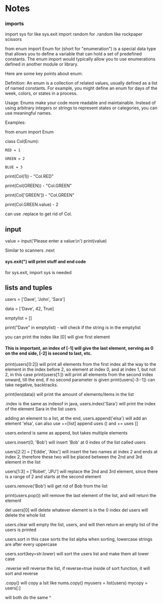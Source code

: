 # Notes

### imports
import sys for like sys.exit
import random for .random like rockpaper scissors


from enum import Enum for 
(short for "enumeration") is a special data type that allows you to define a variable that can hold a set of predefined constants. The enum import would typically allow you to use enumerations defined in another module or library.

Here are some key points about enum:

Definition: An enum is a collection of related values, usually defined as a list of named constants. For example, you might define an enum for days of the week, colors, or states in a process.

Usage: Enums make your code more readable and maintainable. Instead of using arbitrary integers or strings to represent states or categories, you can use meaningful names.

Examples: 

from enum import Enum

class Col(Enum):


    RED = 1
    
    GREEN = 2
    
    BLUE = 3
    
print(Col(1)) - "Col.RED"

print(Col(GREEN))  - "Col.GREEN"

print(Col['GREEN'])  - "Col.GREEN"

print(Col.GREEN.value) - 2

can use .replace to get rid of Col.
## input
value = input('Please enter a value:\n')
print(value)

Similar to scanners .next

#### sys.exit(") will print stuff and end code
for sys.exit, import sys is needed

## lists and tuples
users = ['Dave', 'John', 'Sara']

data = ['Dave', 42, True]

emptylist = []

print("Dave" in emptylist) - will check if the string is in the emptylist

you can print the index like [0] will give first element
#### This is important, an index of [-1] will give the last element, serving as 0 on the end side, [-2] is second to last, etc.
print(users[0:2]) will print all elements from the first index all the way to the element in the index before 2, so element at index 0, and at index 1, but not 2, in this case
print(users[1:]) will print all elements from the second index onward, till the end, if no second parameter is given
print(users[-3:-1]) can take negative, backtracks.

print(len(data)) will print the amount of elements/items in the list

.index is the same as indexof in java, users.index('Sara') will print the index of the element Sara in the list users

adding an element to a list, at the end, users.append('elsa') will add an element 'elsa', can also use +=[list]
append uses () and += uses []

users.extend is same as append, but takes multiple elements

users.insert(0, 'Bob') will insert 'Bob' at 0 index of the list called users

users[2:2] = ['Eddie', 'Alex'] will insert the two names at index 2 and ends at index 2, therefore these two will be placed between the 2nd and 3rd element in the list

users[1:3] = ['Robet', 'JPJ'] will replace the 2nd and 3rd element, since there is a range of 2 and starts at the second element

users.remove('Bob') will get rid of Bob from the list

print(users.pop()) will remove the last element of the list, and will return the element

del users[0] will delete whatever element is in the 0 index
del users will delete the whole list

users.clear will empty the list, users, and will then return an empty list of the users is printed

users.sort in this case sorts the list alpha
when sorting, lowercase strings are after every uppercase

users.sort(key=str.lower) will sort the users list and make them all lower case

.reverse will reverse the list, if reverse=true inside of sort function, it will sort and reverse

.copy() will copy a lsit like nums.copy()
myusers = list(users)
mycopy = users[:]

will both do the same ^
